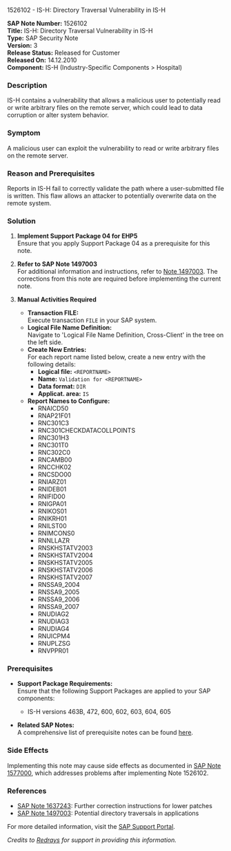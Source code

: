1526102 - IS-H: Directory Traversal Vulnerability in IS-H

**SAP Note Number:** 1526102  
**Title:** IS-H: Directory Traversal Vulnerability in IS-H  
**Type:** SAP Security Note  
**Version:** 3  
**Release Status:** Released for Customer  
**Released On:** 14.12.2010  
**Component:** IS-H (Industry-Specific Components > Hospital)

### Description
IS-H contains a vulnerability that allows a malicious user to potentially read or write arbitrary files on the remote server, which could lead to data corruption or alter system behavior.

### Symptom
A malicious user can exploit the vulnerability to read or write arbitrary files on the remote server.

### Reason and Prerequisites
Reports in IS-H fail to correctly validate the path where a user-submitted file is written. This flaw allows an attacker to potentially overwrite data on the remote system.

### Solution
1. **Implement Support Package 04 for EHP5**  
   Ensure that you apply Support Package 04 as a prerequisite for this note.

2. **Refer to SAP Note 1497003**  
   For additional information and instructions, refer to [Note 1497003](https://me.sap.com/notes/1497003). The corrections from this note are required before implementing the current note.

3. **Manual Activities Required**  
   - **Transaction FILE:**  
     Execute transaction `FILE` in your SAP system.
   - **Logical File Name Definition:**  
     Navigate to 'Logical File Name Definition, Cross-Client' in the tree on the left side.
   - **Create New Entries:**  
     For each report name listed below, create a new entry with the following details:
     - **Logical file:** `<REPORTNAME>`
     - **Name:** `Validation for <REPORTNAME>`
     - **Data format:** `DIR`
     - **Applicat. area:** `IS`
   - **Report Names to Configure:**
     - RNAICD50
     - RNAP21F01
     - RNC301C3
     - RNC301CHECKDATACOLLPOINTS
     - RNC301H3
     - RNC301T0
     - RNC302C0
     - RNCAMB00
     - RNCCHK02
     - RNCSDO00
     - RNIARZ01
     - RNIDEB01
     - RNIFID00
     - RNIGPA01
     - RNIKOS01
     - RNIKRH01
     - RNILST00
     - RNIMCONS0
     - RNNLLAZR
     - RNSKHSTATV2003
     - RNSKHSTATV2004
     - RNSKHSTATV2005
     - RNSKHSTATV2006
     - RNSKHSTATV2007
     - RNSSA9_2004
     - RNSSA9_2005
     - RNSSA9_2006
     - RNSSA9_2007
     - RNUDIAG2
     - RNUDIAG3
     - RNUDIAG4
     - RNUICPM4
     - RNUPLZSG
     - RNVPPR01

### Prerequisites
- **Support Package Requirements:**  
  Ensure that the following Support Packages are applied to your SAP components:
  - IS-H versions 463B, 472, 600, 602, 603, 604, 605

- **Related SAP Notes:**  
  A comprehensive list of prerequisite notes can be found [here](https://me.sap.com/notes/1526102).

### Side Effects
Implementing this note may cause side effects as documented in [SAP Note 1577000](https://me.sap.com/notes/1577000), which addresses problems after implementing Note 1526102.

### References
- [SAP Note 1637243](https://me.sap.com/notes/1637243): Further correction instructions for lower patches
- [SAP Note 1497003](https://me.sap.com/notes/1497003): Potential directory traversals in applications

For more detailed information, visit the [SAP Support Portal](https://me.sap.com/).

*Credits to [Redrays](https://redrays.io) for support in providing this information.*